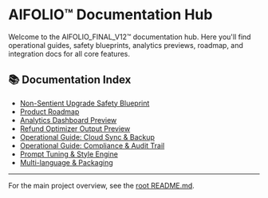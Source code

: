 # AIFOLIO™ Documentation Hub

Welcome to the AIFOLIO_FINAL_V12™ documentation hub. Here you'll find operational guides, safety blueprints, analytics previews, roadmap, and integration docs for all core features.

## 📚 Documentation Index

- [Non-Sentient Upgrade Safety Blueprint](./safety_blueprint.md)
- [Product Roadmap](./roadmap.md)
- [Analytics Dashboard Preview](./analytics_dashboard.md)
- [Refund Optimizer Output Preview](./refund_optimizer.md)
- [Operational Guide: Cloud Sync & Backup](./cloud_sync_backup.md)
- [Operational Guide: Compliance & Audit Trail](./compliance_audit.md)
- [Prompt Tuning & Style Engine](./prompt_tuning.md)
- [Multi-language & Packaging](./multi_language_packaging.md)

---

For the main project overview, see the [root README.md](../README.md).
